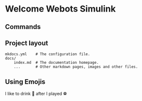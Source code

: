# Welcome Webots Simulink 


## Commands


## Project layout

    mkdocs.yml    # The configuration file.
    docs/
        index.md  # The documentation homepage.
        ...       # Other markdown pages, images and other files.

## Using Emojis

I like to drink :beers: after I played :soccer:
